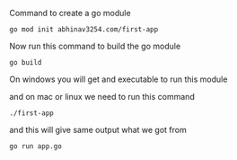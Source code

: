 Command to create a go module
```
go mod init abhinav3254.com/first-app
```

Now run this command to build the go module

```
go build
```

On windows you will get and executable to run this module


and on mac or linux we need to run this command

```
./first-app 
```

and this will give same output what we got from 
```
go run app.go
```